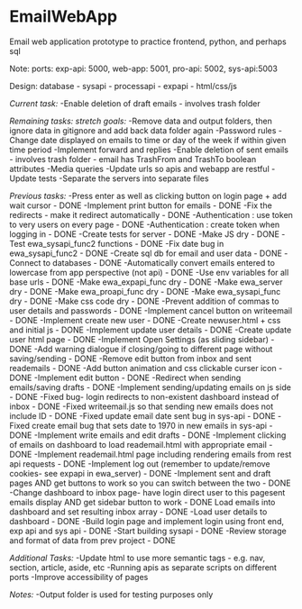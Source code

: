 # EmailWebApp
Email web application prototype to practice frontend, python, and perhaps sql

Note: ports: exp-api: 5000, web-app: 5001, pro-api: 5002, sys-api:5003

Design:
database - sysapi - processapi - expapi - html/css/js

*Current task:*
-Enable deletion of draft emails - involves trash folder

*Remaining tasks: stretch goals:*
-Remove data and output folders, then ignore data in gitignore and add back data folder again
-Password rules
-Change date displayed on emails to time or day of the week if within given time period
-Implement forward and replies
-Enable deletion of sent emails - involves trash folder - email has TrashFrom and TrashTo boolean attributes
-Media queries
-Update urls so apis and webapp are restful
-Update tests
-Separate the servers into separate files

*Previous tasks:*
-Press enter as well as clicking button on login page + add wait cursor - DONE
-Implement print button for emails - DONE
-Fix the redirects - make it redirect automatically - DONE
-Authentication : use token to very users on every page - DONE
-Authentication : create token when logging in - DONE
-Create tests for server - DONE
-Make JS dry - DONE
-Test ewa_sysapi_func2 functions - DONE
-Fix date bug in ewa_sysapi_func2 - DONE
-Create sql db for email and user data - DONE
-Connect to databases - DONE
-Automatically convert emails entered to lowercase from app perspective (not api) - DONE
-Use env variables for all base urls - DONE
-Make ewa_expapi_func dry - DONE
-Make ewa_server dry - DONE
-Make ewa_proapi_func dry - DONE
-Make ewa_sysapi_func dry - DONE
-Make css code dry - DONE
-Prevent addition of commas to user details and passwords - DONE
-Implement cancel button on writeemail - DONE
-Implement create new user - DONE
-Create newuser.html + css and initial js - DONE
-Implement update user details - DONE
-Create update user html page - DONE
-Implement Open Settings (as sliding sidebar) - DONE
-Add warning dialogue if closing/going to different page without saving/sending - DONE
-Remove edit button from inbox and sent reademails - DONE
-Add button animation and css clickable curser icon - DONE
-Implement edit button - DONE
-Redirect when sending emails/saving drafts - DONE
-Implement sending/updating emails on js side - DONE
-Fixed bug- login redirects to non-existent dashboard instead of inbox - DONE
-Fixed writeemail.js so that sending new emails does not include ID - DONE
-Fixed update email date sent bug in sys-api - DONE
-Fixed create email bug that sets date to 1970 in new emails in sys-api - DONE
-Implement write emails and edit drafts - DONE
-Implement clicking of emails on dashboard to load reademail.html with appropriate email - DONE
-Implement reademail.html page including rendering emails from rest api requests - DONE
-Implement log out (remember to update/remove cookies- see expapi in ewa_server) - DONE
-Implement sent and draft pages AND get buttons to work so you can switch between the two - DONE
-Change dashboard to inbox page- have login direct user to this pagesent emails display AND get sidebar button to work - DONE
Load emails into dashboard and set resulting inbox array - DONE
-Load user details to dashboard - DONE
-Build login page and implement login using front end, exp api and sys api - DONE
-Start building sysapi - DONE
-Review storage and format of data from prev project - DONE

*Additional Tasks:*
-Update html to use more semantic tags - e.g. nav, section, article, aside, etc
-Running apis as separate scripts on different ports
-Improve accessibility of pages


*Notes:*
-Output folder is used for testing purposes only